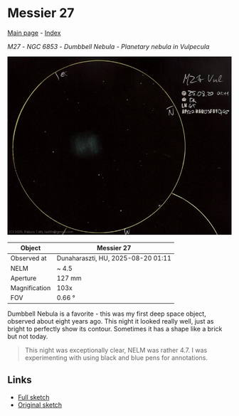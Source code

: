 # Messier 27

[Main page](../index.md) - [Index](../pages/obj_index.md)

_M27_ - _NGC 6853_ - _Dumbbell Nebula_ - _Planetary nebula in Vulpecula_  

![Messier 27](../img/m27-20250820.jpg)

Object | Messier 27
-|-
Observed at | Dunaharaszti, HU, 2025-08-20 01:11
NELM | ~ 4.5
Aperture | 127 mm
Magnification | 103x
FOV | 0.66 °

Dumbbell Nebula is a favorite -
this was my first deep space object,
observed about eight years ago.
This night it looked really well,
just as bright to perfectly show its contour.
Sometimes it has a shape like a brick but not today.

> This night was exceptionally clear, NELM was rather 4.7.
> I was experimenting with using black and blue pens for annotations.

## Links

- [Full sketch](../img/m27-61-cyg-20250820.jpg)
- [Original sketch](../scan/20250820_2.jpg)
